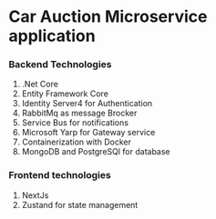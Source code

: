 # Car Auction Microservice application
### Backend Technologies 
1. .Net Core
2. Entity Framework Core
3. Identity Server4 for Authentication
4. RabbitMq as message Brocker
5. Service Bus for notifications
6. Microsoft Yarp for Gateway service
7. Containerization with Docker
8. MongoDB and PostgreSQl for database

### Frontend technologies 
1. NextJs
2. Zustand for state management
